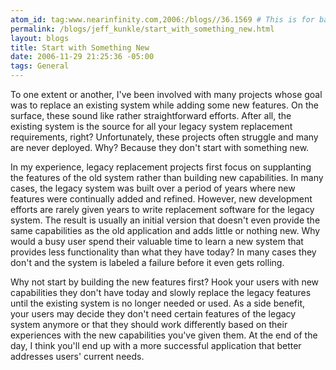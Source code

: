 ```yaml
---
atom_id: tag:www.nearinfinity.com,2006:/blogs//36.1569 # This is for backwards compatibility do not change!
permalink: /blogs/jeff_kunkle/start_with_something_new.html
layout: blogs
title: Start with Something New
date: 2006-11-29 21:25:36 -05:00
tags: General
---
```

To one extent or another, I've been involved with many projects whose goal was to replace an existing system while adding some new features. On the surface, these sound like rather straightforward efforts. After all, the existing system is the source for all your legacy system replacement requirements, right? Unfortunately, these projects often struggle and many are never deployed. Why? Because they don't start with something new.

In my experience, legacy replacement projects first focus on supplanting the features of the old system rather than building new capabilities. In many cases, the legacy system was built over a period of years where new features were continually added and refined. However, new development efforts are rarely given years to write replacement software for the legacy system. The result is usually an initial version that doesn't even provide the same capabilities as the old application and adds little or nothing new. Why would a busy user spend their valuable time to learn a new system that provides less functionality than what they have today? In many cases they don't and the system is labeled a failure before it even gets rolling.

Why not start by building the new features first? Hook your users with new capabilities they don't have today and slowly replace the legacy features until the existing system is no longer needed or used. As a side benefit, your users may decide they don't need certain features of the legacy system anymore or that they should work differently based on their experiences with the new capabilities you've given them. At the end of the day, I think you'll end up with a more successful application that better addresses users' current needs. 
